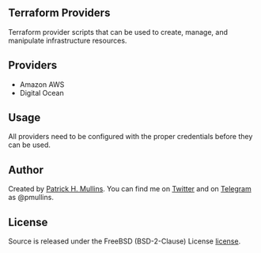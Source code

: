 ## Terraform Providers
Terraform provider scripts that can be used to create, manage, and manipulate infrastructure resources.

## Providers
- Amazon AWS  
- Digital Ocean

## Usage
All providers need to be configured with the proper credentials before they can be used.

## Author
Created by [Patrick H. Mullins](http://www.pmullins.net). You can find me on  [Twitter](https://twitter.com/phmullins) and on [Telegram](https://telegram.org/) as @pmullins.

## License
Source is released under the FreeBSD (BSD-2-Clause) License [license](license.md).
